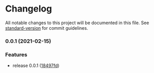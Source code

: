 # Changelog

All notable changes to this project will be documented in this file. See [standard-version](https://github.com/conventional-changelog/standard-version) for commit guidelines.

### 0.0.1 (2021-02-15)


### Features

* release 0.0.1 ([18497fd](https://github.com/nlopezm/aws-cdk-image-enhancer/commit/18497fd2f234ad4c310d56c7b53b88fee08c949b))
